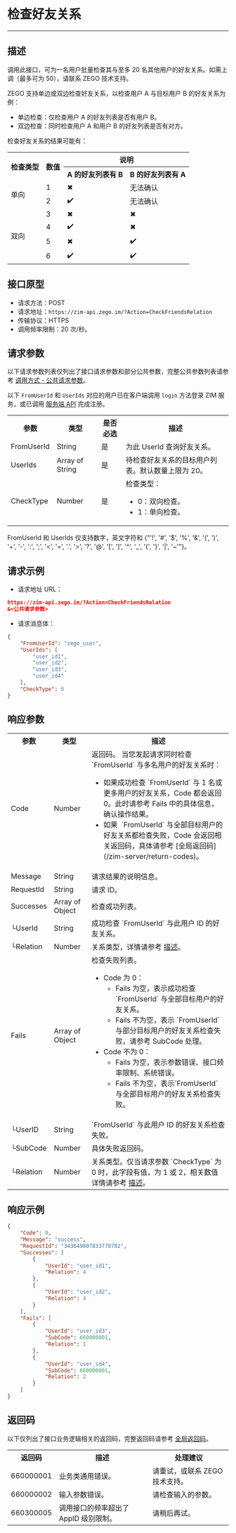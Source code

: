 
# 检查好友关系

- - -

## 描述

调用此接口，可为一名用户批量检查其与至多 20 名其他用户的好友关系。如需上调（最多可为 50），请联系 ZEGO 技术支持。

ZEGO 支持单边或双边检查好友关系，以检查用户 A 与目标用户 B 的好友关系为例：
- 单边检查：仅检查用户 A 的好友列表是否有用户 B。
- 双边检查：同时检查用户 A 和用户 B 的好友列表是否有对方。

检查好友关系的结果可能有：

<table>
<tbody><tr>
<th rowspan="2">检查类型</th>
<th rowspan="2">数值</th>
<th colspan="2">说明</th>
</tr>
<tr>
<th>A 的好友列表有 B</th>
<th>B 的好友列表有 A</th>
</tr>
<tr>
<td rowspan="2">单向</td>
<td>1</td>
<td>✖</td>
<td>无法确认</td>
</tr>
<tr>
<td>2</td>
<td>✔️</td>
<td>无法确认</td>
</tr>
<tr>
<td rowspan="4">双向</td>
<td>3</td>
<td>✖</td>
<td>✖</td>
</tr>
<tr>
<td>4</td>
<td>✔️</td>
<td>✖</td>
</tr>
<tr>
<td>5</td>
<td>✖</td>
<td>✔️</td>
</tr>
<tr>
<td>6</td>
<td>✔️</td>
<td>✔️</td>
</tr>
</tbody></table>


## 接口原型

- 请求方法：POST
- 请求地址：`https://zim-api.zego.im/?Action=CheckFriendsRelation`
- 传输协议：HTTPS
- 调用频率限制：20 次/秒。


## 请求参数

以下请求参数列表仅列出了接口请求参数和部分公共参数，完整公共参数列表请参考 [调用方式 - 公共请求参数](/zim-server/accessing-server-apis#2-公共参数)。

<Note title="说明">

以下 `FromUserId` 和 `UserIds` 对应的用户已在客户端调用 `login` 方法登录 ZIM 服务，或已调用 [服务端 API](/zim-server/user/batch-register-users) 完成注册。
</Note>

<table>
<tbody><tr data-row-level="1">
<th>参数</th>
<th>类型</th>
<th>是否必选</th>
<th>描述</th>
</tr>
<tr data-row-level="3">
<td>FromUserId</td>
<td>String</td>
<td>是</td>
<td>为此 UserId 查询好友关系。</td>
</tr>
<tr data-row-level="4">
<td>UserIds</td>
<td>Array of String</td>
<td>是</td>
<td>待检查好友关系的目标用户列表。默认数量上限为 20。</td>
</tr>
<tr data-row-level="5">
<td>CheckType</td>
<td>Number</td>
<td>是</td>
<td>检查类型：
<ul><li>0：双向检查。</li><li>1：单向检查。</li></ul></td>
</tr>
</tbody></table>

<Note title="说明">

FromUserId 和 UserIds 仅支持数字，英文字符和 {"'!', '#', '$', '%', '&', '(', ')', '+', '-', ':', ';', '<', '=', '.', '>', '?', '@', '[', ']', '^', '_', '{', '}', '|', '~'"}。
</Note>

## 请求示例

- 请求地址 URL：

```json
https://zim-api.zego.im/?Action=CheckFriendsRelation
&<公共请求参数>
```

- 请求消息体：

```json
{
    "FromUserId": "zego_user",
    "UserIds": [
        "user_id1",
        "user_id2",
        "user_id3",
        "user_id4"
    ],
    "CheckType": 0
}
```

## 响应参数

<table class="collapsible-table" >
<tbody><tr data-row-level="1">
<th>参数</th>
<th>类型</th>
<th>描述</th>
</tr>
<tr data-row-level="2">
<td>Code</td>
<td>Number</td>
<td>返回码。
<Note title="说明">当您发起请求同时检查 `FromUserId` 与多名用户的好友关系时：<ul><li>如果成功检查 `FromUserId` 与 1 名或更多用户的好友关系，Code 都会返回 0。此时请参考 Fails 中的具体信息，确认操作结果。</li><li>如果&nbsp; `FromUserId` 与全部目标用户的好友关系都检查失败，Code 会返回相关返回码，具体请参考 [全局返回码](/zim-server/return-codes)。</li></ul></Note></td>
</tr>
<tr data-row-level="3">
<td>Message</td>
<td>String</td>
<td>请求结果的说明信息。</td>
</tr>
<tr data-row-level="4">
<td>RequestId</td>
<td>String</td>
<td>请求 ID。</td>
</tr>
<tr data-row-level="5" data-row-child="true">
<td>Successes</td>
<td>Array of Object</td>
<td>检查成功列表。</td>
</tr>
<tr data-row-level="5-1">
<td>└UserId</td>
<td>String</td>
<td>成功检查 `FromUserId` 与此用户 ID 的好友关系。</td>
</tr>
<tr data-row-level="5-2">
<td>└Relation</td>
<td>Number</td>
<td>关系类型，详情请参考 <a href="#1">描述</a>。</td>
</tr>
<tr data-row-level="6" data-row-child="true">
<td>Fails</td>
<td>Array of Object</td>
<td>
检查失败列表。
<ul>
<li>
Code 为 0：
<ul><li>Fails 为空，表示成功检查 `FromUserId` 与全部目标用户的好友关系。</li><li>Fails 不为空，表示 `FromUserId` 与部分目标用户的好友关系检查失败，请参考 SubCode 处理。</li></ul>
</li>
<li>
Code 不为 0：
<ul><li>Fails 为空，表示参数错误、接口频率限制、系统错误。</li><li>Fails 不为空，表示`FromUserId` 与全部目标用户的好友关系检查失败。</li></ul>
</li>
</ul></td>
</tr>
<tr data-row-level="6-3">
<td>└UserID</td>
<td>String</td>
<td>`FromUserId` 与此用户 ID 的好友关系检查失败。</td>
</tr>
<tr data-row-level="6-5">
<td>└SubCode</td>
<td>Number</td>
<td>具体失败返回码。</td>
</tr>
<tr data-row-level="6-6">
<td>└Relation</td>
<td>Number</td>
<td>关系类型。仅当请求参数 `CheckType` 为 0 时，此字段有值，为 1 或 2，相关数值详情请参考 <a href="#1">描述</a>。</td>
</tr>
</tbody></table>


## 响应示例

```json
{
    "Code": 0,
    "Message": "success",
    "RequestId": "343649807833778782",
    "Successes": [
        {
            "UserId": "user_id1",
            "Relation": 4
        },
        {
            "UserId": "user_id2",
            "Relation": 4
        }
    ],
    "Fails": [
        {
            "UserId": "user_id3",
            "SubCode": 660000001,
            "Relation": 1
        },
        {
            "UserId": "user_id4",
            "SubCode": 660000001,
            "Relation": 2
        }
    ]
}
```


## 返回码

以下仅列出了接口业务逻辑相关的返回码，完整返回码请参考 [全局返回码](/zim-server/return-codes)。

<table>
<tbody><tr>
<th>返回码</th>
<th>描述</th>
<th>处理建议</th>
</tr>
<tr>
<td>660000001</td>
<td>业务类通用错误。</td>
<td>请重试，或联系 ZEGO 技术支持。</td>
</tr>
<tr>
<td>660000002</td>
<td>输入参数错误。</td>
<td>请检查输入的参数。</td>
</tr>
<tr>
<td>660300005</td>
<td>调用接口的频率超出了 AppID 级别限制。</td>
<td>请稍后再试。</td>
</tr>
</tbody></table>
